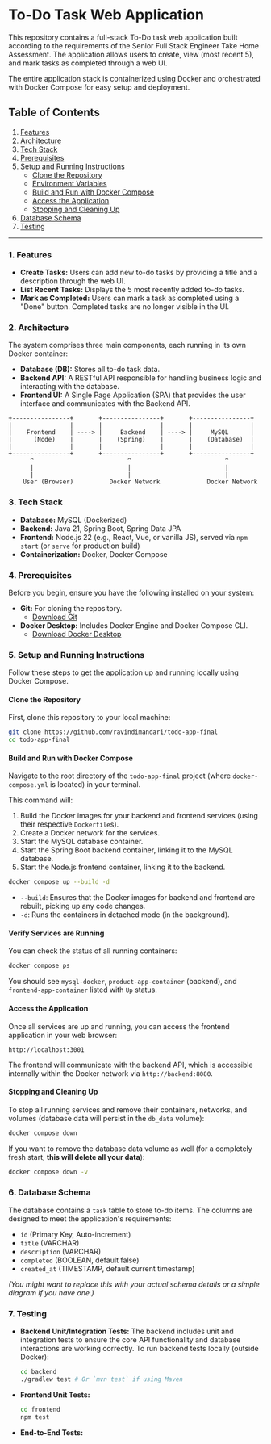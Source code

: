 # To-Do Task Web Application

This repository contains a full-stack To-Do task web application built according to the requirements of the Senior Full Stack Engineer Take Home Assessment. The application allows users to create, view (most recent 5), and mark tasks as completed through a web UI.

The entire application stack is containerized using Docker and orchestrated with Docker Compose for easy setup and deployment.

## Table of Contents

1.  [Features](#features)
2.  [Architecture](#architecture)
3.  [Tech Stack](#tech-stack)
4.  [Prerequisites](#prerequisites)
5.  [Setup and Running Instructions](#setup-and-running-instructions)
    * [Clone the Repository](#clone-the-repository)
    * [Environment Variables](#environment-variables)
    * [Build and Run with Docker Compose](#build-and-run-with-docker-compose)
    * [Access the Application](#access-the-application)
    * [Stopping and Cleaning Up](#stopping-and-cleaning-up)
6.  [Database Schema](#database-schema)
7.  [Testing](#testing)

---

### 1. Features

* **Create Tasks:** Users can add new to-do tasks by providing a title and a description through the web UI.
* **List Recent Tasks:** Displays the 5 most recently added to-do tasks.
* **Mark as Completed:** Users can mark a task as completed using a "Done" button. Completed tasks are no longer visible in the UI.

### 2. Architecture

The system comprises three main components, each running in its own Docker container:

* **Database (DB):** Stores all to-do task data.
* **Backend API:** A RESTful API responsible for handling business logic and interacting with the database.
* **Frontend UI:** A Single Page Application (SPA) that provides the user interface and communicates with the Backend API.

```
+----------------+       +----------------+       +----------------+
|                |       |                |       |                |
|    Frontend    | ----> |     Backend    | ----> |     MySQL      |
|      (Node)    |       |    (Spring)    |       |    (Database)  |
|                |       |                |       |                |
+----------------+       +----------------+       +----------------+
      ^                          ^                          ^
      |                          |                          |
      |                          |                          |
    User (Browser)          Docker Network             Docker Network
```

### 3. Tech Stack

* **Database:** MySQL (Dockerized)
* **Backend:** Java 21, Spring Boot, Spring Data JPA
* **Frontend:** Node.js 22 (e.g., React, Vue, or vanilla JS), served via `npm start` (or `serve` for production build)
* **Containerization:** Docker, Docker Compose

### 4. Prerequisites

Before you begin, ensure you have the following installed on your system:

* **Git:** For cloning the repository.
    * [Download Git](https://git-scm.com/downloads)
* **Docker Desktop:** Includes Docker Engine and Docker Compose CLI.
    * [Download Docker Desktop](https://www.docker.com/products/docker-desktop/)

### 5. Setup and Running Instructions

Follow these steps to get the application up and running locally using Docker Compose.

#### Clone the Repository

First, clone this repository to your local machine:

```bash
git clone https://github.com/ravindimandari/todo-app-final
cd todo-app-final
```

#### Build and Run with Docker Compose

Navigate to the root directory of the `todo-app-final` project (where `docker-compose.yml` is located) in your terminal.

This command will:

1.  Build the Docker images for your backend and frontend services (using their respective `Dockerfile`s).
2.  Create a Docker network for the services.
3.  Start the MySQL database container.
4.  Start the Spring Boot backend container, linking it to the MySQL database.
5.  Start the Node.js frontend container, linking it to the backend.

```bash
docker compose up --build -d
```

* `--build`: Ensures that the Docker images for backend and frontend are rebuilt, picking up any code changes.
* `-d`: Runs the containers in detached mode (in the background).

#### Verify Services are Running

You can check the status of all running containers:

```bash
docker compose ps
```

You should see `mysql-docker`, `product-app-container` (backend), and `frontend-app-container` listed with `Up` status.

#### Access the Application

Once all services are up and running, you can access the frontend application in your web browser:

```
http://localhost:3001
```

The frontend will communicate with the backend API, which is accessible internally within the Docker network via `http://backend:8080`.

#### Stopping and Cleaning Up

To stop all running services and remove their containers, networks, and volumes (database data will persist in the `db_data` volume):

```bash
docker compose down
```

If you want to remove the database data volume as well (for a completely fresh start, **this will delete all your data**):

```bash
docker compose down -v
```

### 6. Database Schema

The database contains a `task` table to store to-do items. The columns are designed to meet the application's requirements:

* `id` (Primary Key, Auto-increment)
* `title` (VARCHAR)
* `description` (VARCHAR)
* `completed` (BOOLEAN, default false)
* `created_at` (TIMESTAMP, default current timestamp)

*(You might want to replace this with your actual schema details or a simple diagram if you have one.)*

### 7. Testing

* **Backend Unit/Integration Tests:**
    The backend includes unit and integration tests to ensure the core API functionality and database interactions are working correctly.
    To run backend tests locally (outside Docker):

    ```bash
    cd backend
    ./gradlew test # Or `mvn test` if using Maven
    ```

* **Frontend Unit Tests:**
    
    ```bash
    cd frontend
    npm test
    ```

* **End-to-End Tests:**
    

